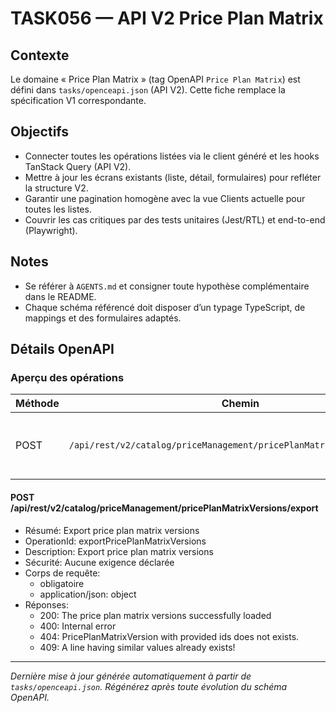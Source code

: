 # TASK056 — API V2 Price Plan Matrix

## Contexte
Le domaine « Price Plan Matrix » (tag OpenAPI `Price Plan Matrix`) est défini dans `tasks/openceapi.json` (API V2). Cette fiche remplace la spécification V1 correspondante.

## Objectifs
- Connecter toutes les opérations listées via le client généré et les hooks TanStack Query (API V2).
- Mettre à jour les écrans existants (liste, détail, formulaires) pour refléter la structure V2.
- Garantir une pagination homogène avec la vue Clients actuelle pour toutes les listes.
- Couvrir les cas critiques par des tests unitaires (Jest/RTL) et end-to-end (Playwright).

## Notes
- Se référer à `AGENTS.md` et consigner toute hypothèse complémentaire dans le README.
- Chaque schéma référencé doit disposer d’un typage TypeScript, de mappings et des formulaires adaptés.

## Détails OpenAPI

### Aperçu des opérations

| Méthode | Chemin | Résumé | OperationId |
| --- | --- | --- | --- |
| POST | `/api/rest/v2/catalog/priceManagement/pricePlanMatrixVersions/export` | Export price plan matrix versions | exportPricePlanMatrixVersions |

#### POST /api/rest/v2/catalog/priceManagement/pricePlanMatrixVersions/export

- Résumé: Export price plan matrix versions
- OperationId: exportPricePlanMatrixVersions
- Description: Export price plan matrix versions
- Sécurité: Aucune exigence déclarée
- Corps de requête:
  - obligatoire
  - application/json: object
- Réponses:
  - 200: The price plan matrix versions successfully loaded
  - 400: Internal error
  - 404: PricePlanMatrixVersion with provided ids does not exists.
  - 409: A line having similar values already exists!

---

_Dernière mise à jour générée automatiquement à partir de `tasks/openceapi.json`. Régénérez après toute évolution du schéma OpenAPI._
